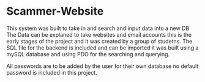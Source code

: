 # Scammer-Website
This system was built to take in and search and input data into a new DB
The Data can be explaned to take websites and email accounts this is the early stages of the project and it was created by a group of studetns.
The SQL file for the backend is included and can be imported it was built using a mySQL database and using PDO for the searching and querying.

All passwords are to be added by the user for their own database no default password is included in this project.
